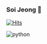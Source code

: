 ### Soi Jeong 👋

[![Hits](https://hits.seeyoufarm.com/api/count/incr/badge.svg?url=https%3A%2F%2Fgithub.com%2Fsoijeongg&count_bg=%23C3D3F6&title_bg=%232ECAFF&icon=&icon_color=%23E7E7E7&title=hits&edge_flat=false)](https://hits.seeyoufarm.com)

![python](https://img.shields.io/badge/python-#3776AB.svg?&style=for-the-badge&logo=python&logoColor=white)
